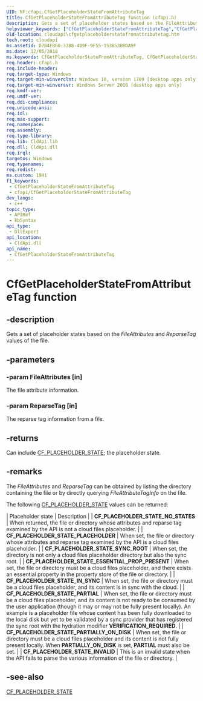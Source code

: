 ```yaml
---
UID: NF:cfapi.CfGetPlaceholderStateFromAttributeTag
title: CfGetPlaceholderStateFromAttributeTag function (cfapi.h)
description: Gets a set of placeholder states based on the FileAttributes and ReparseTag values of the file.
helpviewer_keywords: ["CfGetPlaceholderStateFromAttributeTag","CfGetPlaceholderStateFromAttributeTag function","cfapi/CfGetPlaceholderStateFromAttributeTag","cloudApi.cfgetplaceholderstatefromattributetag"]
old-location: cloudapi\cfgetplaceholderstatefromattributetag.htm
tech.root: cloudapi
ms.assetid: D7B4FB60-3388-489F-9F55-153B53BBDA9F
ms.date: 12/05/2018
ms.keywords: CfGetPlaceholderStateFromAttributeTag, CfGetPlaceholderStateFromAttributeTag function, cfapi/CfGetPlaceholderStateFromAttributeTag, cloudApi.cfgetplaceholderstatefromattributetag
req.header: cfapi.h
req.include-header: 
req.target-type: Windows
req.target-min-winverclnt: Windows 10, version 1709 [desktop apps only]
req.target-min-winversvr: Windows Server 2016 [desktop apps only]
req.kmdf-ver: 
req.umdf-ver: 
req.ddi-compliance: 
req.unicode-ansi: 
req.idl: 
req.max-support: 
req.namespace: 
req.assembly: 
req.type-library: 
req.lib: CldApi.lib
req.dll: CldApi.dll
req.irql: 
targetos: Windows
req.typenames: 
req.redist: 
ms.custom: 19H1
f1_keywords:
 - CfGetPlaceholderStateFromAttributeTag
 - cfapi/CfGetPlaceholderStateFromAttributeTag
dev_langs:
 - c++
topic_type:
 - APIRef
 - kbSyntax
api_type:
 - DllExport
api_location:
 - CldApi.dll
api_name:
 - CfGetPlaceholderStateFromAttributeTag
---
```


# CfGetPlaceholderStateFromAttributeTag function

## -description

Gets a set of placeholder states based on the *FileAttributes* and *ReparseTag* values of the file.

## -parameters

### -param FileAttributes [in]

The file attribute information.

### -param ReparseTag [in]

The reparse tag information from a file.

## -returns

Can include [CF_PLACEHOLDER_STATE](ne-cfapi-cf_placeholder_state.md); the placeholder state.

## -remarks

The *FileAttributes* and *ReparseTag* can be obtained by listing the directory containing the file or by directly querying *FileAttributeTagInfo* on the file.

The following [CF_PLACEHOLDER_STATE](ne-cfapi-cf_placeholder_state.md) values can be returned:

| Placeholder state | Description |
| **CF_PLACEHOLDER_STATE_NO_STATES** | When returned, the file or directory whose attributes and reparse tag examined by the API is not a cloud files placeholder. |
| **CF_PLACEHOLDER_STATE_PLACEHOLDER** | When set, the file or directory whose attributes and reparse tag examined by the API is a cloud files placeholder. |
| **CF_PLACEHOLDER_STATE_SYNC_ROOT** | When set, the directory is not only a cloud files placeholder directory but also the sync root. |
| **CF_PLACEHOLDER_STATE_ESSENTIAL_PROP_PRESENT** | When set, the file or directory must be a cloud files placeholder, and there exists an essential property in the property store of the file or directory. |
| **CF_PLACEHOLDER_STATE_IN_SYNC** | When set, the file or directory must be a cloud files placeholder, and its content is in sync with the cloud. |
| **CF_PLACEHOLDER_STATE_PARTIAL** | When set, the file or directory must be a cloud files placeholder, and its content is not ready to be consumed by the user application (though it may or may not be fully present locally). An example is a placeholder file whose content has been fully downloaded to the local disk but yet to be validated by a sync provider that has registered the sync root with the hydration modifier **VERIFICATION_REQUIRED**. |
| **CF_PLACEHOLDER_STATE_PARTIALLY_ON_DISK** | When set, the file or directory must be a cloud files placeholder and its content is not fully present locally. When **PARTIALLY_ON_DISK** is set, **PARTIAL** must also be set. |
| **CF_PLACEHOLDER_STATE_INVALID** | This is an invalid state when the API fails to parse the various information of the file or directory. |

## -see-also

[CF_PLACEHOLDER_STATE](ne-cfapi-cf_placeholder_state.md)

